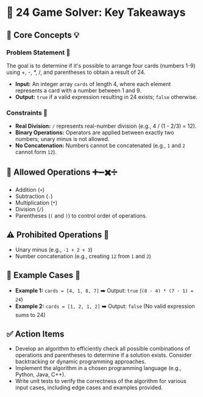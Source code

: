 # 🧮 24 Game Solver: Key Takeaways


## 🧠 Core Concepts 💡

### Problem Statement 🤔

The goal is to determine if it's possible to arrange four cards (numbers 1-9) using +, -, *, /, and parentheses to obtain a result of 24.

*   **Input:** An integer array `cards` of length 4, where each element represents a card with a number between 1 and 9.
*   **Output:** `true` if a valid expression resulting in 24 exists; `false` otherwise.

### Constraints 🚧

*   **Real Division:** `/` represents real-number division (e.g., 4 / (1 - 2/3) = 12).
*   **Binary Operations:** Operators are applied between exactly two numbers; unary minus is not allowed.
*   **No Concatenation:** Numbers cannot be concatenated (e.g.,  `1` and `2` cannot form `12`).


## 🧮 Allowed Operations ➕➖✖️➗

*   Addition (`+`)
*   Subtraction (`-`)
*   Multiplication (`*`)
*   Division (`/`)
*   Parentheses (`(` and `)`) to control order of operations.


## ⚠️ Prohibited Operations 🚫

*   Unary minus (e.g., `-1 + 2 + 3`)
*   Number concatenation (e.g., creating `12` from `1` and `2`)

## 🧪 Example Cases 🧪

*   **Example 1:** `cards = [4, 1, 8, 7]`  ➡️ Output: `true`  (`(8 - 4) * (7 - 1) = 24`)
*   **Example 2:** `cards = [1, 2, 1, 2]`  ➡️ Output: `false` (No valid expression sums to 24)


## ✅ Action Items

*   Develop an algorithm to efficiently check all possible combinations of operations and parentheses to determine if a solution exists.  Consider backtracking or dynamic programming approaches.
*   Implement the algorithm in a chosen programming language (e.g., Python, Java, C++).
*   Write unit tests to verify the correctness of the algorithm for various input cases, including edge cases and examples provided.
